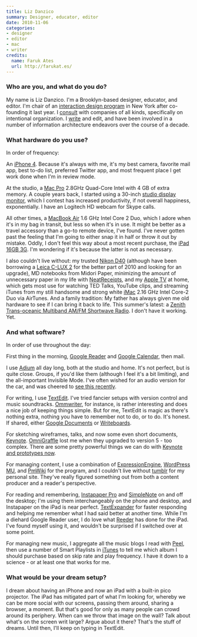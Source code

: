 ```yaml
---
title: Liz Danzico
summary: Designer, educator, editor
date: 2010-11-06
categories:
- designer
- editor
- mac
- writer
credits:
  name: Faruk Ates
  url: http://farukat.es/
---
```


### Who are you, and what do you do?

My name is Liz Danzico. I'm a Brooklyn-based designer, educator, and editor. I'm chair of an [interaction design program](http://interactiondesign.sva.edu/ "The Interaction Design program at SVA.") in New York after co-founding it last year. I [consult](http://dis.bobulate.com/work/ "Liz's consulting work.") with companies of all kinds, specifically on intentional organization. I [write](http://bobulate.com/ "Liz's weblog.") and edit, and have been involved in a number of information architecture endeavors over the course of a decade.

### What hardware do you use?

In order of frequency:

An [iPhone 4][iphone-4]. Because it's always with me, it's my best camera, favorite mail app, best to-do list, preferred Twitter app, and most frequent place I get work done when I'm in review mode.

At the studio, a [Mac Pro][mac-pro] 2.8GHz Quad-Core Intel with 4 GB of extra memory. A couple years back, I started using a 30-inch [studio display monitor][studio-display], which I contest has increased productivity, if not overall happiness, exponentially. I have an Logitech HD webcam for Skype calls.

All other times, a [MacBook Air][macbook-air] 1.6 GHz Intel Core 2 Duo, which I adore when it's in my bag in transit, but less so when it's in use. It might be better as a travel accessory than a go-to remote device, I've found. I've never gotten past the feeling that I'm going to either snap it in half or throw it out by mistake. Oddly, I don't feel this way about a most recent purchase, the [iPad 16GB 3G][ipad-3g]. I'm wondering if it's because the latter is not as necessary.

I also couldn't live without: my trusted [Nikon D40][d40] (although have been borrowing a [Leica C-LUX 2][c-lux-2] for the better part of 2010 and looking for an upgrade), MD notebooks from Midori Paper, minimizing the amount of unnecessary paper in my life with [NeatReceipts][], and my [Apple TV][apple-tv] at home, which gets most use for watching TED Talks, YouTube clips, and streaming iTunes from my still handsome and strong white [iMac][] 2.16 GHz Intel Core-2 Duo via AirTunes. And a family tradition: My father has always given me old hardware to see if I can bring it back to life. This summer's latest: a [Zenith Trans-oceanic Multiband AM/FM Shortwave Radio][d7000y]. I don't have it working. Yet.

### And what software?

In order of use throughout the day:

First thing in the morning, [Google Reader][google-reader] and [Google Calendar][google-calendar], then mail.

I use [Adium][] all day long, both at the studio and home. It's not perfect, but is quite close. Groups, if you'd like them (although I feel it's a bit limiting), and the all-important Invisible Mode. I've often wished for an audio version for the car, and was cheered to [see this recently](http://www.dailymail.co.uk/sciencetech/article-1297065/New-hands-free-technology-lets-motorists-use-Twitter-driving.html?ITO=1490 "A Daily Mail article about hands-free tweeting while in a car.").

For writing, I use [TextEdit][]. I've tried fancier setups with version control and music soundtracks. [Ommwriter][], for instance, is rather interesting and does a nice job of keeping things simple. But for me, TextEdit is magic as there's nothing extra, nothing you have to remember not to do, or to do. It's honest. If shared, either [Google Documents][google-docs] or [Writeboards][writeboard].

For sketching wireframes, talks, and now some even short documents, [Keynote][]. [OmniGraffle][] lost me when they upgraded to version 5 - too complex. There are some pretty powerful things we can do with [Keynote and prototypes now][keynote-kung-fu].

For managing content, I use a combination of [ExpressionEngine][], [WordPress MU][wordpress-mu], and [PmWiki][] for the program, and I couldn't live without [tumblr][] for my personal site. They've really figured something out from both a content producer and a reader's perspective.

For reading and remembering, [Instapaper Pro][instapaper-ios] and [SimpleNote][simplenote-ios] on and off the desktop; I'm using them interchangeably on the phone and desktop, and Instapaper on the iPad is near perfect. [TextExpander][] for faster responding and helping me remember what I had said better at another time. While I'm a diehard Google Reader user, I do love what [Reeder][reeder-ios] has done for the iPad. I've found myself using it, and wouldn't be surprised if I switched over at some point.

For managing new music, I aggregate all the music blogs I read with [Peel][], then use a number of Smart Playlists in [iTunes][] to tell me which album I should purchase based on skip rate and play frequency. I have it down to a science - or at least one that works for me.

### What would be your dream setup?

I dream about having an iPhone and now an iPad with a built-in pico projector. The iPad has mitigated part of what I'm looking for, whereby we can be more social with our screens, passing them around, sharing a browser, a moment. But that's good for only as many people can crowd around its periphery. When can we throw that image on the wall? Talk about what's on the screen writ large? Argue about it there? That's the stuff of dreams. Until then, I'll keep on typing in TextEdit.

[adium]: https://en.wikipedia.org/wiki/Adium "A multi-protocol chat application for the Mac."
[apple-tv]: https://en.wikipedia.org/wiki/Apple_TV "A device for viewing media on a TV."
[c-lux-2]: https://www.amazon.com/Leica-Digital-Camera-Optical-Stabilized/dp/B000OCEKDM "A 7.2 megapixel digital camera."
[d40]: https://www.nikonusa.com/en/Nikon-Products/Product-Archive/Digital-SLR-Cameras/25420/D40.html "A 6.1 megapixel digital SLR camera."
[d7000y]: http://www.radiointel.com/nr-d7000y.htm "A trans-oceanic radio."
[expressionengine]: https://ellislab.com/expressionengine "A web publishing/CMS system."
[google-calendar]: https://en.wikipedia.org/wiki/Google_Calendar "A web-based calendar client."
[google-docs]: https://en.wikipedia.org/wiki/Google_Docs "A web-based office suite."
[google-reader]: https://en.wikipedia.org/wiki/Google_Reader "A web-based feed reader."
[imac]: https://www.apple.com/imac/ "An all-in-one computer."
[instapaper-ios]: http://web.archive.org/web/20221221083204/https://www.instapaper.com/iphone "An iPhone app for reading Instapaper saved pages."
[ipad-3g]: https://www.apple.com/ipad/ "A tablet device with 3G."
[iphone-4]: https://en.wikipedia.org/wiki/IPhone_4 "A smartphone."
[itunes]: https://www.apple.com/itunes/ "A jukebox application and online store."
[keynote-kung-fu]: http://keynotekungfu.com/ "Wireframe elements for Keynote."
[keynote]: https://www.apple.com/keynote/ "Presentation software for the Mac."
[mac-pro]: https://www.apple.com/mac-pro/ "The Intel-based Mac tower computer."
[macbook-air]: https://www.apple.com/macbook-air/ "A very thin laptop."
[neatreceipts]: http://www.neat.com/products/neatreceipts/ "A portable scanner and digital filing system."
[ommwriter]: http://www.ommwriter.com/ "A full-screen text editor."
[omnigraffle]: https://www.omnigroup.com/omnigraffle/ "Diagramming software for the Mac."
[peel]: http://web.archive.org/web/20161019042559/http://getpeel.com:80/ "A digital audio blog reader and audio player."
[pmwiki]: http://www.pmwiki.org/ "Wiki software."
[reeder-ios]: https://reederapp.com/ios/ "A Google Reader client for iOS."
[simplenote-ios]: https://itunes.apple.com/us/app/simplenote/id289429962 "A note app with cloud syncing."
[studio-display]: http://www.everymac.com/monitors/apple/studio_cinema/specs/apple_studio_display_17_fp.html "A line of LCD/CRT screens."
[textedit]: http://web.archive.org/web/20200525165141/https://support.apple.com/en-us/HT2523 "A text editor included with Mac OS X."
[textexpander]: https://smilesoftware.com/textexpander "A Mac app for adding custom abbreviations for often-used text."
[tumblr]: https://www.tumblr.com/ "An online personal publishing platform."
[wordpress-mu]: https://mu.wordpress.org/ "A multi-weblog self-hosted publishing tool."
[writeboard]: https://basecamp.com/retired/writeboard "Web-based sharable text document."
